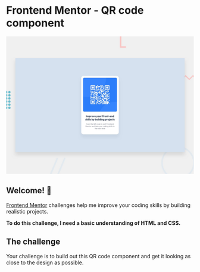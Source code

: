 # Frontend Mentor - QR code component

![Design preview for the QR code component coding challenge](./design/desktop-preview.jpg)

## Welcome! 👋



[Frontend Mentor](https://www.frontendmentor.io) challenges help me improve your coding skills by building realistic projects.

**To do this challenge, I need a basic understanding of HTML and CSS.**

## The challenge

Your challenge is to build out this QR code component and get it looking as close to the design as possible.


